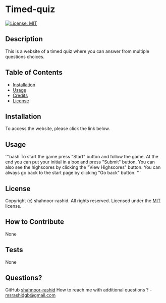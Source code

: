 
  # Timed-quiz  
  [![License: MIT](https://img.shields.io/badge/License-MIT-blue.svg)](https://opensource.org/licenses/MIT) 

  ## Description
  This is a website of a timed quiz where you can answer from multiple questions choices.

  ## Table of Contents
  - [Installation](#installation)
  - [Usage](#usage)
  - [Credits](#credits)
  - [License](#license)

  ## Installation
  To access the website, please click the link below.
  
  ## Usage
  '''bash
    To start the game press "Start" button and follow the game. At the end you can put your initial in a box and press "Submit" button. You can also see the highscores by clicking the "View Highscores" button. You can always go back to the start page by clicking "Go back" button.
  '''
  
  ## License
  Copyright (c) shahnoor-rashid. All rights reserved.
  Licensed under the [MIT](https://opensource.org/licenses/MIT) license. 
  
  ## How to Contribute
  None

  ## Tests  
  None

  ## Questions?
  GitHub [shahnoor-rashid](https://github.com/shahnoor-rashid)
  How to reach me with additional questions ? - [msrashidgb@gmail.com](mailto://msrashidgb@gmail.com)
